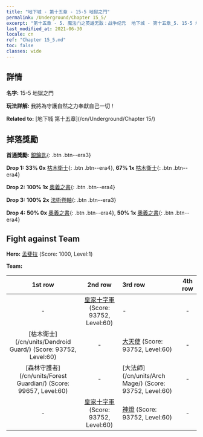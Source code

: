 ```yaml
---
title: "地下城 - 第十五章 - 15-5 地獄之門"
permalink: /Underground/Chapter 15_5/
excerpt: "第十五章 - 5. 魔法门之英雄无敌：战争纪元  地下城 - 第十五章_5. 15-5 地獄之門"
last_modified_at: 2021-06-30
locale: cn
ref: "Chapter 15_5.md"
toc: false
classes: wide
---
```


## 詳情

 **名字:** 15-5 地獄之門

 **玩法詳解:**       我將為守護自然之力奉獻自己一切！

 **Related to:** [地下城 第十五章](/cn/Underground/Chapter 15/)

## 掉落獎勵

 **首通獎勵:** [銀鑰匙](/cn/Items/con_693/){: .btn .btn--era3}

 **Drop 1:** **33% 0x** [枯木衛士](/cn/Items/unt_203/){: .btn .btn--era4}, **67% 1x** [枯木衛士](/cn/Items/unt_203/){: .btn .btn--era4}

 **Drop 2:** **100% 1x** [奧義之書](/cn/Items/mat_60/){: .btn .btn--era4}

 **Drop 3:** **100% 2x** [法術卷軸](/cn/Items/con_694/){: .btn .btn--era3}

 **Drop 4:** **50% 0x** [奧義之書](/cn/Items/mat_53/){: .btn .btn--era4}, **50% 1x** [奧義之書](/cn/Items/mat_53/){: .btn .btn--era4}


## Fight against Team
 **Hero:** [孟斐拉](/cn/heroes/Mephala/) (Score: 1000, Level:1)

 **Team:**


  | 1st row | 2nd row | 3rd row | 4th row |
  |:----:|:----:|:----|:----:|
  | - | [皇家十字軍](/cn/units/Swordsman/) (Score: 93752, Level:60)  | - | - |
  | [枯木衛士](/cn/units/Dendroid Guard/) (Score: 93752, Level:60)  | - | [大天使](/cn/units/Angel/) (Score: 93752, Level:60)  | - |
  | [森林守護者](/cn/units/Forest Guardian/) (Score: 99657, Level:60)  | - | [大法師](/cn/units/Arch Mage/) (Score: 93752, Level:60)  | - |
  | - | [皇家十字軍](/cn/units/Swordsman/) (Score: 93752, Level:60)  | [神燈](/cn/units/Genie/) (Score: 93752, Level:60)  | - |


